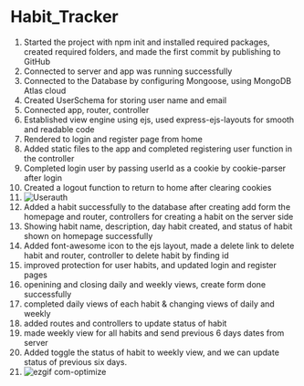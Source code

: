 # Habit_Tracker
1) Started the project with npm init and installed required packages, created required folders, and made the first commit by publishing to GitHub
2) Connected to server and app was running successfully
3) Connected to the Database by configuring Mongoose, using MongoDB Atlas cloud
4) Created UserSchema for storing user name and email 
5) Connected app, router, controller 
6) Established view engine using ejs, used express-ejs-layouts for smooth and readable code
7) Rendered to login and register page from home
8) Added static files to the app and completed registering user function in the controller
9) Completed login user by passing userId as a cookie by cookie-parser after login
10) Created a logout function to return to home after clearing cookies
11) ![Userauth](https://github.com/Manohar7730/Habit_Tracker/assets/120391462/03ffcbe0-a6d8-490d-a543-830b430c5ac3)
12) Added a habit successfully to the database after creating add form the homepage and router, controllers for creating a habit on the server side
13) Showing habit name, description, day habit created, and status of habit shown on homepage successfully
14) Added font-awesome icon to the ejs layout, made a delete link to delete habit and router, controller to delete habit by finding id
15) improved protection for user habits, and updated login and register pages
16) openining and closing daily and weekly views, create form done successfully
17) completed daily views of each habit & changing views of daily and weekly
18) added routes and controllers to update status of habit
19) made weekly view for all habits and send previous 6 days dates from server
20) Added toggle the status of habit to weekly view, and we can update status of previous six days.
21) ![ezgif com-optimize](https://github.com/Manohar7730/Habit_Tracker/assets/120391462/27f54b43-8922-4bd8-83bb-fb77fe7063a7)
